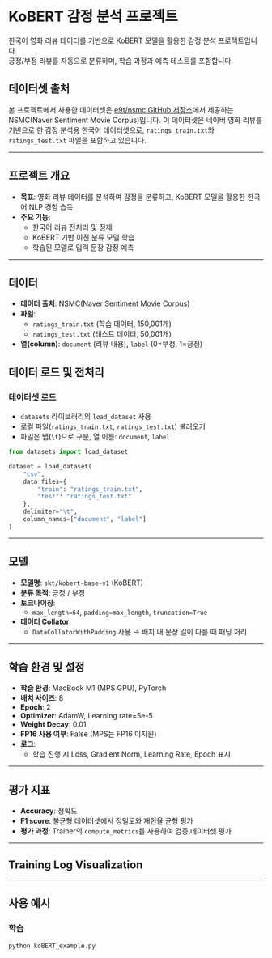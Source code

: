 # KoBERT 감정 분석 프로젝트

한국어 영화 리뷰 데이터를 기반으로 KoBERT 모델을 활용한 감정 분석 프로젝트입니다.  
긍정/부정 리뷰를 자동으로 분류하며, 학습 과정과 예측 테스트를 포함합니다.

## 데이터셋 출처
본 프로젝트에서 사용한 데이터셋은 [e9t/nsmc GitHub 저장소](https://github.com/e9t/nsmc)에서 제공하는 NSMC(Naver Sentiment Movie Corpus)입니다. 이 데이터셋은 네이버 영화 리뷰를 기반으로 한 감정 분석용 한국어 데이터셋으로, `ratings_train.txt`와 `ratings_test.txt` 파일을 포함하고 있습니다.

---

## 프로젝트 개요

- **목표**: 영화 리뷰 데이터를 분석하여 감정을 분류하고, KoBERT 모델을 활용한 한국어 NLP 경험 습득
- **주요 기능**:
  - 한국어 리뷰 전처리 및 정제
  - KoBERT 기반 이진 분류 모델 학습
  - 학습된 모델로 입력 문장 감정 예측

---

## 데이터

- **데이터 출처**: NSMC(Naver Sentiment Movie Corpus)  
- **파일**:
  - `ratings_train.txt` (학습 데이터, 150,001개)
  - `ratings_test.txt` (테스트 데이터, 50,001개)
- **열(column)**: `document` (리뷰 내용), `label` (0=부정, 1=긍정)

## 데이터 로드 및 전처리

### 데이터셋 로드
- `datasets` 라이브러리의 `load_dataset` 사용
- 로컬 파일(`ratings_train.txt`, `ratings_test.txt`) 불러오기
- 파일은 탭(`\t`)으로 구분, 열 이름: `document`, `label`

```python
from datasets import load_dataset

dataset = load_dataset(
    "csv",
    data_files={
        "train": "ratings_train.txt",
        "test": "ratings_test.txt"
    },
    delimiter="\t",
    column_names=["document", "label"]
)

```
---

## 모델

- **모델명**: `skt/kobert-base-v1` (KoBERT)
- **분류 목적**: 긍정 / 부정
- **토크나이징**:
  - `max_length=64`, `padding=max_length`, `truncation=True`
- **데이터 Collator**:
  - `DataCollatorWithPadding` 사용 → 배치 내 문장 길이 다를 때 패딩 처리

---

## 학습 환경 및 설정

- **학습 환경**: MacBook M1 (MPS GPU), PyTorch
- **배치 사이즈**: 8
- **Epoch**: 2
- **Optimizer**: AdamW, Learning rate=5e-5
- **Weight Decay**: 0.01
- **FP16 사용 여부**: False (MPS는 FP16 미지원)
- **로그**:
  - 학습 진행 시 Loss, Gradient Norm, Learning Rate, Epoch 표시

---

## 평가 지표

- **Accuracy**: 정확도
- **F1 score**: 불균형 데이터셋에서 정밀도와 재현율 균형 평가
- **평가 과정**: Trainer의 `compute_metrics`를 사용하여 검증 데이터셋 평가

---

## Training Log Visualization




---

## 사용 예시

### 학습

```zsh
python koBERT_example.py
